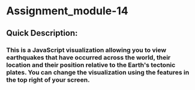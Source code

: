 # Assignment_module-14
## Quick Description:
### This is a JavaScript visualization allowing you to view earthquakes that have occurred across the world, their location and their position relative to the Earth's tectonic plates. You can change the visualization using the features in the top right of your screen.
